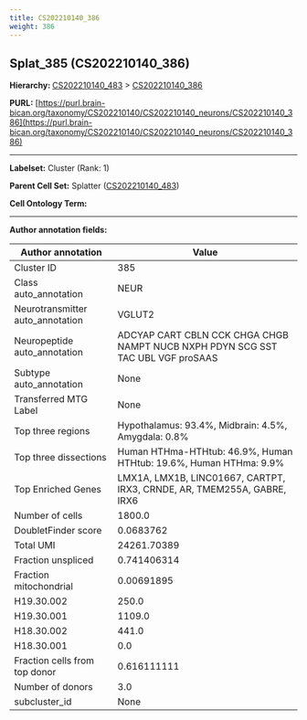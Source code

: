 ```yaml
---
title: CS202210140_386
weight: 386
---
```

## Splat_385 (CS202210140_386)
<b>Hierarchy: </b>
[CS202210140_483](../CS202210140_483) >
[CS202210140_386](../CS202210140_386)

**PURL:** [https://purl.brain-bican.org/taxonomy/CS202210140/CS202210140_neurons/CS202210140_386](https://purl.brain-bican.org/taxonomy/CS202210140/CS202210140_neurons/CS202210140_386)

---


**Labelset:** Cluster (Rank: 1)

**Parent Cell Set:** Splatter ([CS202210140_483](../CS202210140_483))



**Cell Ontology Term:** 

[MARKER GENES.]: #


---

[TRANSFERRED ANNOTATIONS.]: #


[AUTHOR ANNOTATION FIELDS.]: #


**Author annotation fields:**

| Author annotation | Value |
|-------------------|-------|
|Cluster ID|385|
|Class auto_annotation|NEUR|
|Neurotransmitter auto_annotation|VGLUT2|
|Neuropeptide auto_annotation|ADCYAP CART CBLN CCK CHGA CHGB NAMPT NUCB NXPH PDYN SCG SST TAC UBL VGF proSAAS|
|Subtype auto_annotation|None|
|Transferred MTG Label|None|
|Top three regions|Hypothalamus: 93.4%, Midbrain: 4.5%, Amygdala: 0.8%|
|Top three dissections|Human HTHma-HTHtub: 46.9%, Human HTHtub: 19.6%, Human HTHma: 9.9%|
|Top Enriched Genes|LMX1A, LMX1B, LINC01667, CARTPT, IRX3, CRNDE, AR, TMEM255A, GABRE, IRX6|
|Number of cells|1800.0|
|DoubletFinder score|0.0683762|
|Total UMI|24261.70389|
|Fraction unspliced|0.741406314|
|Fraction mitochondrial|0.00691895|
|H19.30.002|250.0|
|H19.30.001|1109.0|
|H18.30.002|441.0|
|H18.30.001|0.0|
|Fraction cells from top donor|0.616111111|
|Number of donors|3.0|
|subcluster_id|None|
